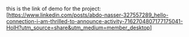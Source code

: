 
this is the link of demo for the project:
[https://www.linkedin.com/posts/abdo-nasser-327557289_hello-connection-i-am-thrilled-to-announce-activity-7162704807177175041-HoIH?utm_source=share&utm_medium=member_desktop]

